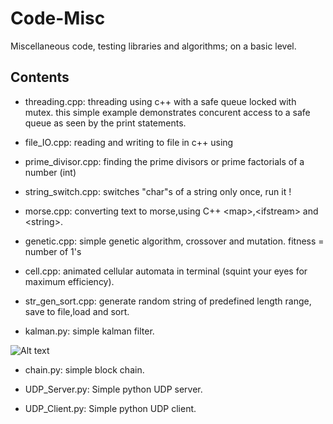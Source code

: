 # Code-Misc
Miscellaneous code, testing libraries and algorithms; on a basic level.


## Contents
- threading.cpp: threading using c++ <thread> with a safe queue locked with mutex.
this simple example demonstrates concurent access to a safe queue as seen by the print statements.



- file_IO.cpp: reading and writing to file in c++ using <fstream>

- prime_divisor.cpp: finding the prime divisors or prime factorials of a number (int)

- string_switch.cpp: switches "char"s of a string only once, run it !

- morse.cpp: converting text to morse,using C++ &lt;map&gt;,&lt;ifstream&gt; and &lt;string&gt;.

- genetic.cpp: simple genetic algorithm, crossover and mutation. fitness = number of 1's

- cell.cpp: animated cellular automata in terminal (squint your eyes for maximum efficiency).

- str_gen_sort.cpp: generate random string of predefined length range, save to file,load and sort.


- kalman.py: simple kalman filter.

![Alt text](https://github.com/OakLake/Vision-Opencv/blob/master/imgs/kalman.png)

- chain.py: simple block chain.

- UDP_Server.py: Simple python UDP server.
- UDP_Client.py: Simple python UDP client.


